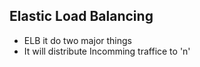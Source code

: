 ## Elastic Load Balancing
- ELB it do two major things 
- It will distribute Incomming traffice to 'n'